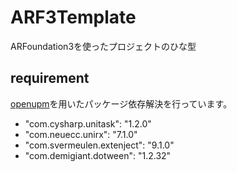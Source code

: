 # ARF3Template
ARFoundation3を使ったプロジェクトのひな型

## requirement
[openupm](https://openupm.com/)を用いたパッケージ依存解決を行っています。

- "com.cysharp.unitask": "1.2.0"
- "com.neuecc.unirx": "7.1.0"
- "com.svermeulen.extenject": "9.1.0"
- "com.demigiant.dotween": "1.2.32"
